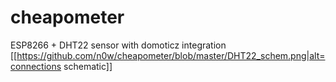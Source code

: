 # cheapometer
ESP8266 + DHT22 sensor with domoticz integration
[[https://github.com/n0w/cheapometer/blob/master/DHT22_schem.png|alt=connections schematic]]
